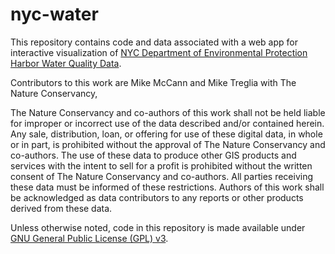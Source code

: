 # nyc-water
This repository contains code and data associated with a web app for interactive visualization of [NYC Department of Environmental Protection Harbor Water Quality Data](http://www.nyc.gov/html/dep/html/harborwater/harbor_water_sampling_results.shtml).

Contributors to this work are Mike McCann and Mike Treglia with The Nature Conservancy,

The Nature Conservancy and co-authors of this work shall not be held liable for improper or incorrect use of the data described and/or contained herein. Any sale, distribution, loan, or offering for use of these digital data, in whole or in part, is prohibited without the approval of The Nature Conservancy and co-authors. The use of these data to produce other GIS products and services with the intent to sell for a profit is prohibited without the written consent of The Nature Conservancy and co-authors. All parties receiving these data must be informed of these restrictions. Authors of this work shall be acknowledged as data contributors to any reports or other products derived from these data.

Unless otherwise noted, code in this repository is made available under [GNU General Public License (GPL) v3](LICENSE).
